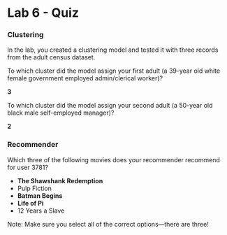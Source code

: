 # Lab 6 - Quiz

### Clustering

In the lab, you created a clustering model and tested it with three records from the adult census dataset.

To which cluster did the model assign your first adult (a 39-year old white female government employed admin/clerical worker)?

**3**

To which cluster did the model assign your second adult (a 50-year old black male self-employed manager)?

**2**

### Recommender

Which three of the following movies does your recommender recommend for user 3781?

- **The Shawshank Redemption**
- Pulp Fiction
- **Batman Begins**
- **Life of Pi**
- 12 Years a Slave

Note: Make sure you select all of the correct options—there are three!